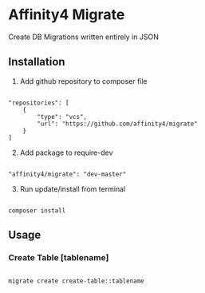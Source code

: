 # Affinity4 Migrate

Create DB Migrations written entirely in JSON

## Installation

1. Add github repository to composer file

```

"repositories": [
    {
        "type": "vcs",
        "url": "https://github.com/affinity4/migrate"
    }
]

```

2. Add package to require-dev

```

"affinity4/migrate": "dev-master"

```

3. Run update/install from terminal

```

composer install

```

## Usage

### Create Table [tablename]

``` 

migrate create create-table::tablename

```
